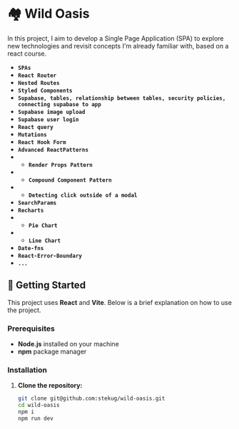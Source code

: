 # 🏘️ Wild Oasis

In this project, I aim to develop a Single Page Application (SPA) to explore new technologies and revisit concepts I'm already familiar with, based on a react course.

- **`SPAs`**
- **`React Router`**
- **`Nested Routes`**
- **`Styled Components`**
- **`Supabase, tables, relationship between tables, security policies, connecting supabase to app`**
- **`Supabase image upload`**
- **`Supabase user login`**
- **`React query`**
- **`Mutations`**
- **`React Hook Form`**
- **`Advanced ReactPatterns`**
- - **`Render Props Pattern`**
- - **`Compound Component Pattern`**
- - **`Detecting click outside of a modal`**
- **`SearchParams`**
- **`Recharts`**
- - **`Pie Chart`**
- - **`Line Chart`**
- **`Date-fns`**
- **`React-Error-Boundary`**
- **`...`**

## 🚀 Getting Started

This project uses **React** and **Vite**. Below is a brief explanation on how to use the project.

### Prerequisites

- **Node.js** installed on your machine
- **npm** package manager

### Installation

1. **Clone the repository:**

   ```bash
   git clone git@github.com:stekug/wild-oasis.git
   cd wild-oasis
   npm i
   npm run dev
   ```
